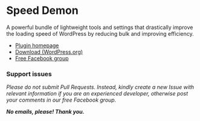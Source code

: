 # Speed Demon

A powerful bundle of lightweight tools and settings that drastically improve the loading speed of WordPress by reducing bulk and improving efficiency.

* [Plugin homepage](https://www.littlebizzy.com/plugins/speed-demon)
* [Download (WordPress.org)](https://wordpress.org/plugins/speed-demon-littlebizzy)
* [Free Facebook group](https://www.facebook.com/groups/littlebizzy/)

### Support issues

*Please do not submit Pull Requests. Instead, kindly create a new Issue with relevant information if you are an experienced developer, otherwise post your comments in our free Facebook group.*

***No emails, please! Thank you.***
